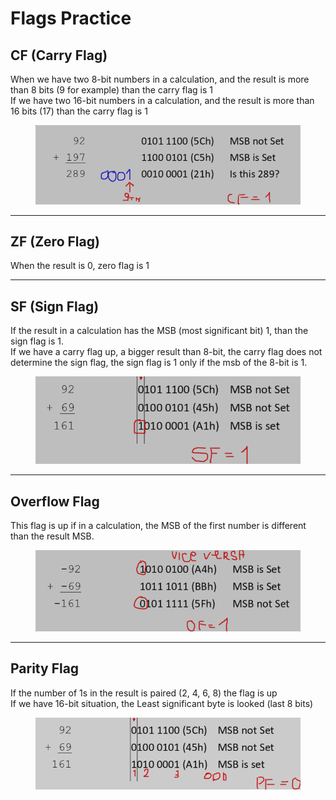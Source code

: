 # Flags Practice

## CF (Carry Flag)

When we have two 8-bit numbers in a calculation, and the result is more than 8 bits (9 for example) than the carry flag is 1\
If we have two 16-bit numbers in a calculation, and the result is more than 16 bits (17) than the carry flag is 1

<figure><img src="../../../.gitbook/assets/image (9).png" alt=""><figcaption></figcaption></figure>

***

## ZF (Zero Flag)&#x20;

When the result is 0, zero flag is 1

***

## SF (Sign Flag)

If the result in a calculation has the MSB (most significant bit) 1, than the sign flag is 1. \
If we have a carry flag up, a bigger result than 8-bit, the carry flag does not determine the sign flag, the sign flag is 1 only if the msb of the 8-bit is 1.

<figure><img src="../../../.gitbook/assets/image (1) (1).png" alt=""><figcaption></figcaption></figure>

***

## Overflow Flag

This flag is up if in a calculation, the MSB of the first number is different than the result MSB.

<figure><img src="../../../.gitbook/assets/image (2) (1).png" alt=""><figcaption></figcaption></figure>

***

## Parity Flag

If the number of 1s in the result is paired (2, 4, 6, 8) the flag is up \
If we have 16-bit situation, the Least significant byte is looked (last 8 bits)

<figure><img src="../../../.gitbook/assets/image (5) (1).png" alt=""><figcaption></figcaption></figure>
